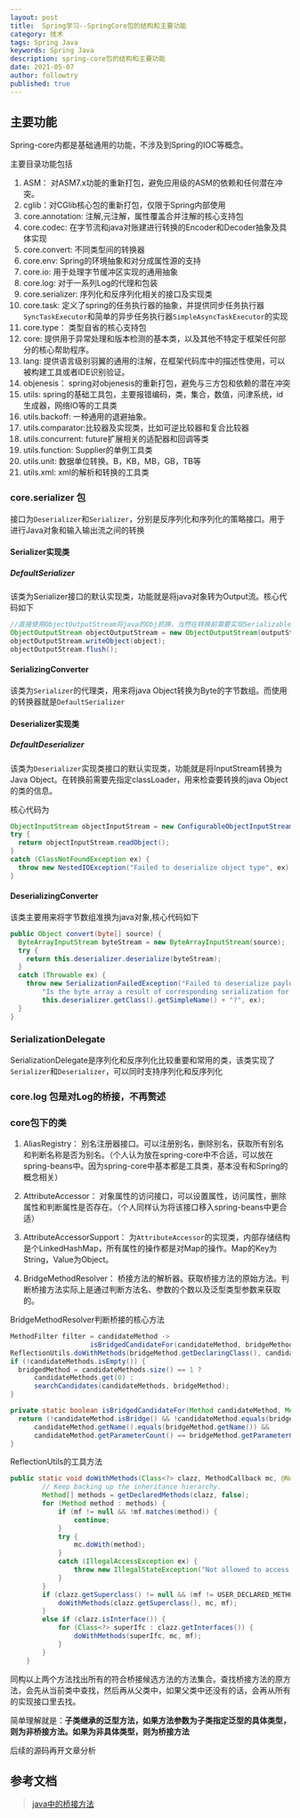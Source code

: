 ```yaml
---
layout: post
title:  Spring学习--SpringCore包的结构和主要功能
category: 技术
tags: Spring Java
keywords: Spring Java
description: spring-core包的结构和主要功能
date: 2021-05-07
author: followtry
published: true
---
```



## 主要功能

Spring-core内都是基础通用的功能，不涉及到Spring的IOC等概念。

主要目录功能包括

1. ASM： 对ASM7.x功能的重新打包，避免应用级的ASM的依赖和任何潜在冲突。
1. cglib：对CGlib核心包的重新打包，仅限于Spring内部使用
1. core.annotation: 注解,元注解，属性覆盖合并注解的核心支持包
1. core.codec: 在字节流和java对账建进行转换的Encoder和Decoder抽象及具体实现
1. core.convert: 不同类型间的转换器
1. core.env: Spring的环境抽象和对分成属性源的支持
1. core.io: 用于处理字节缓冲区实现的通用抽象
1. core.log: 对于一系列Log的代理和包装
1. core.serializer: 序列化和反序列化相关的接口及实现类
1. core.task: 定义了spring的任务执行器的抽象，并提供同步任务执行器`SyncTaskExecutor`和简单的异步任务执行器`SimpleAsyncTaskExecutor`的实现
1. core.type： 类型自省的核心支持包
1. core: 提供用于异常处理和版本检测的基本类，以及其他不特定于框架任何部分的核心帮助程序。
1. lang: 提供语言级别羽翼的通用的注解，在框架代码库中的描述性使用，可以被构建工具或者IDE识别验证。
1. objenesis： spring对objenesis的重新打包，避免与三方包和依赖的潜在冲突
1. utils: spring的基础工具包，主要报错编码，类，集合，数值，问津系统，id生成器，网络IO等的工具类
1. utils.backoff: 一种通用的退避抽象。
1. utils.comparator:比较器及实现类，比如可逆比较器和复合比较器
1. utils.concurrent:  future扩展相关的适配器和回调等类
1. utils.function: Supplier的单例工具类
1. utils.unit: 数据单位转换。B，KB，MB，GB，TB等
1. utils.xml: xml的解析和转换的工具类


### core.serializer 包

接口为`Deserializer`和`Serializer`，分别是反序列化和序列化的策略接口。用于进行Java对象和输入输出流之间的转换

#### Serializer实现类

##### DefaultSerializer 

该类为Serializer接口的默认实现类，功能就是将java对象转为Output流。核心代码如下

```java
//直接使用ObjectOutputStream将java的Obj抓换，当然在转换前需要实现Serializable接口
ObjectOutputStream objectOutputStream = new ObjectOutputStream(outputStream);
objectOutputStream.writeObject(object);
objectOutputStream.flush();
```

#### SerializingConverter

该类为`Serializer`的代理类，用来将java Object转换为Byte的字节数组。而使用的转换器就是`DefaultSerializer`

#### Deserializer实现类

##### DefaultDeserializer

该类为`Deserializer`实现类接口的默认实现类，功能就是将InputStream转换为Java Object。在转换前需要先指定classLoader，用来检查要转换的java Object的类的信息。

核心代码为

```java
ObjectInputStream objectInputStream = new ConfigurableObjectInputStream(inputStream, this.classLoader);
try {
  return objectInputStream.readObject();
}
catch (ClassNotFoundException ex) {
  throw new NestedIOException("Failed to deserialize object type", ex);
}
```

#### DeserializingConverter

该类主要用来将字节数组准换为java对象,核心代码如下

```java
public Object convert(byte[] source) {
  ByteArrayInputStream byteStream = new ByteArrayInputStream(source);
  try {
    return this.deserializer.deserialize(byteStream);
  }
  catch (Throwable ex) {
    throw new SerializationFailedException("Failed to deserialize payload. " +
        "Is the byte array a result of corresponding serialization for " +
        this.deserializer.getClass().getSimpleName() + "?", ex);
  }
}
```


### SerializationDelegate

SerializationDelegate是序列化和反序列化比较重要和常用的类，该类实现了`Serializer`和`Deserializer`，可以同时支持序列化和反序列化

### core.log 包是对Log的桥接，不再赘述

### core包下的类

1. AliasRegistry： 别名注册器接口。可以注册别名，删除别名，获取所有别名和判断名称是否为别名。（个人认为放在spring-core中不合适，可以放在spring-beans中。因为spring-core中基本都是工具类，基本没有和Spring的概念相关）

1. AttributeAccessor： 对象属性的访问接口，可以设置属性，访问属性，删除属性和判断属性是否存在。（个人同样认为将该接口移入spring-beans中更合适）

1. AttributeAccessorSupport： 为`AttributeAccessor`的实现类，内部存储结构是个LinkedHashMap，所有属性的操作都是对Map的操作。Map的Key为String，Value为Object。
1. BridgeMethodResolver： 桥接方法的解析器。获取桥接方法的原始方法。判断桥接方法实际上是通过判断方法名、参数的个数以及泛型类型参数来获取的。

BridgeMethodResolver判断桥接的核心方法
```java
MethodFilter filter = candidateMethod ->
					isBridgedCandidateFor(candidateMethod, bridgeMethod);
ReflectionUtils.doWithMethods(bridgeMethod.getDeclaringClass(), candidateMethods::add, filter);
if (!candidateMethods.isEmpty()) {
  bridgedMethod = candidateMethods.size() == 1 ?
      candidateMethods.get(0) :
      searchCandidates(candidateMethods, bridgeMethod);
}

private static boolean isBridgedCandidateFor(Method candidateMethod, Method bridgeMethod) {
  return (!candidateMethod.isBridge() && !candidateMethod.equals(bridgeMethod) &&
      candidateMethod.getName().equals(bridgeMethod.getName()) &&
      candidateMethod.getParameterCount() == bridgeMethod.getParameterCount());
}

```

ReflectionUtils的工具方法
```java
public static void doWithMethods(Class<?> clazz, MethodCallback mc, @Nullable MethodFilter mf) {
		// Keep backing up the inheritance hierarchy.
		Method[] methods = getDeclaredMethods(clazz, false);
		for (Method method : methods) {
			if (mf != null && !mf.matches(method)) {
				continue;
			}
			try {
				mc.doWith(method);
			}
			catch (IllegalAccessException ex) {
				throw new IllegalStateException("Not allowed to access method '" + method.getName() + "': " + ex);
			}
		}
		if (clazz.getSuperclass() != null && (mf != USER_DECLARED_METHODS || clazz.getSuperclass() != Object.class)) {
			doWithMethods(clazz.getSuperclass(), mc, mf);
		}
		else if (clazz.isInterface()) {
			for (Class<?> superIfc : clazz.getInterfaces()) {
				doWithMethods(superIfc, mc, mf);
			}
		}
	}

```

同构以上两个方法找出所有的符合桥接候选方法的方法集合。查找桥接方法的原方法，会先从当前类中查找，然后再从父类中，如果父类中还没有的话，会再从所有的实现接口里去找。

简单理解就是：**子类继承的泛型方法，如果方法参数为子类指定泛型的具体类型，则为非桥接方法。如果为非具体类型，则为桥接方法**


后续的源码再开文章分析


## 参考文档

> [java中的桥接方法](https://www.cnblogs.com/yungyu16/p/13253836.html)













